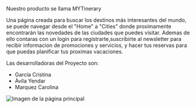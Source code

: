 Nuestro producto se llama MYTinerary

Una página creada para buscar los destinos más interesantes del mundo, se puede navegar desde el "Home" a "Cities" donde proximamente encontrarán las novedades de las ciudades que puedes visitar. Ademas de ello contaras con un login para registrarte,suscribirte al newsletter para recibir informacion de promociones y servicios, y hacer tus reservas para que puedas planificar tus proximas vacaciones.

Las desarrolladoras del Proyecto son:
- García Cristina
- Àvila Yendar
- Marquez Carolina 



![Imagen de la página principal](https://firebasestorage.googleapis.com/v0/b/mytinerary-cities.appspot.com/o/readme.png?alt=media&token=c79c4baa-5300-4232-acdf-4c8877c6d249)



